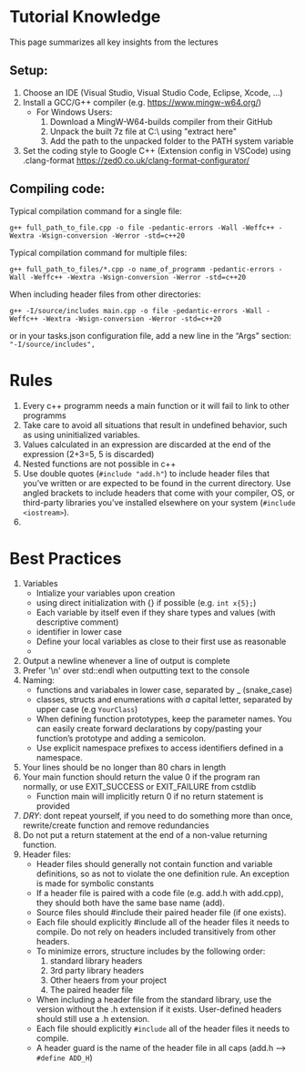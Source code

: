 # Tutorial Knowledge
This page summarizes all key insights from the lectures

## Setup:
1. Choose an IDE (Visual Studio, Visual Studio Code, Eclipse, Xcode, ...)
2. Install a GCC/G++ compiler (e.g. https://www.mingw-w64.org/)
    - For Windows Users:
        1. Download a MingW-W64-builds compiler from their GitHub
        2. Unpack the built 7z file at C:\ using "extract here"
        3. Add the path to the unpacked folder to the PATH system variable
3. Set the coding style to Google C++ (Extension config in VSCode) using .clang-format
https://zed0.co.uk/clang-format-configurator/

## Compiling code:
Typical compilation command for a single file:

`g++ full_path_to_file.cpp -o file -pedantic-errors -Wall -Weffc++ -Wextra -Wsign-conversion -Werror -std=c++20`

Typical compilation command for multiple files:

`g++ full_path_to_files/*.cpp -o name_of_programm -pedantic-errors -Wall -Weffc++ -Wextra -Wsign-conversion -Werror -std=c++20`


When including header files from other directories:

`g++ -I/source/includes main.cpp -o file -pedantic-errors -Wall -Weffc++ -Wextra -Wsign-conversion -Werror -std=c++20`

or in your tasks.json configuration file, add a new line in the “Args” section:
`"-I/source/includes",`

# Rules
1. Every c++ programm needs a main function or it will fail to link to other programms
2. Take care to avoid all situations that result in undefined behavior, such as using uninitialized variables.
3. Values calculated in an expression are discarded at the end of the expression (2+3=5, 5 is discarded)
4. Nested functions are not possible in c++
5. Use double quotes (`#include "add.h"`) to include header files that you’ve written or are expected to be found in the current directory. Use angled brackets to include headers that come with your compiler, OS, or third-party libraries you’ve installed elsewhere on your system (`#include <iostream>`).
6. 

# Best Practices
1. Variables
    - Intialize your variables upon creation 
    - using direct initialization with {} if possible (e.g. `int x{5};`)
    - Each variable by itself even if they share types and values (with descriptive comment)
    - identifier in lower case
    - Define your local variables as close to their first use as reasonable
    - 
2. Output a newline whenever a line of output is complete
3. Prefer '\n' over std::endl when outputting text to the console
4. Naming:
    - functions and variabales in lower case, separated by _ (snake_case)
    - classes, structs and enumerations with _a_ capital letter, separated by upper case (e.g `YourClass`)
    - When defining function prototypes, keep the parameter names. You can easily create forward declarations 
by copy/pasting your function’s prototype and adding a semicolon.
    - Use explicit namespace prefixes to access identifiers defined in a namespace.
5. Your lines should be no longer than 80 chars in length
6. Your main function should return the value 0 if the program ran normally, or use EXIT_SUCCESS or EXIT_FAILURE from cstdlib
    - Function main will implicitly return 0 if no return statement is provided
7. _DRY_: dont repeat yourself, if you need to do something more than once, rewrite/create function and remove redundancies
8. Do not put a return statement at the end of a non-value returning function.
9. Header files:
    - Header files should generally not contain function and variable definitions, so as not to violate the one definition rule.
An exception is made for symbolic constants
    - If a header file is paired with a code file (e.g. add.h with add.cpp), they should both have the same base name (add).
    - Source files should #include their paired header file (if one exists).
    - Each file should explicitly #include all of the header files it needs to compile. Do not rely on headers included transitively from other headers.
    - To minimize errors, structure includes by the following order:
        1. standard library headers
        2. 3rd party library headers
        3. Other heaers from your project
        4. The paired header file
    - When including a header file from the standard library, use the version without the .h extension if it exists. User-defined headers should still use a .h extension.
    - Each file should explicitly `#include` all of the header files it needs to compile.
    - A header guard is the name of the header file in all caps (add.h --> `#define ADD_H`)
    

